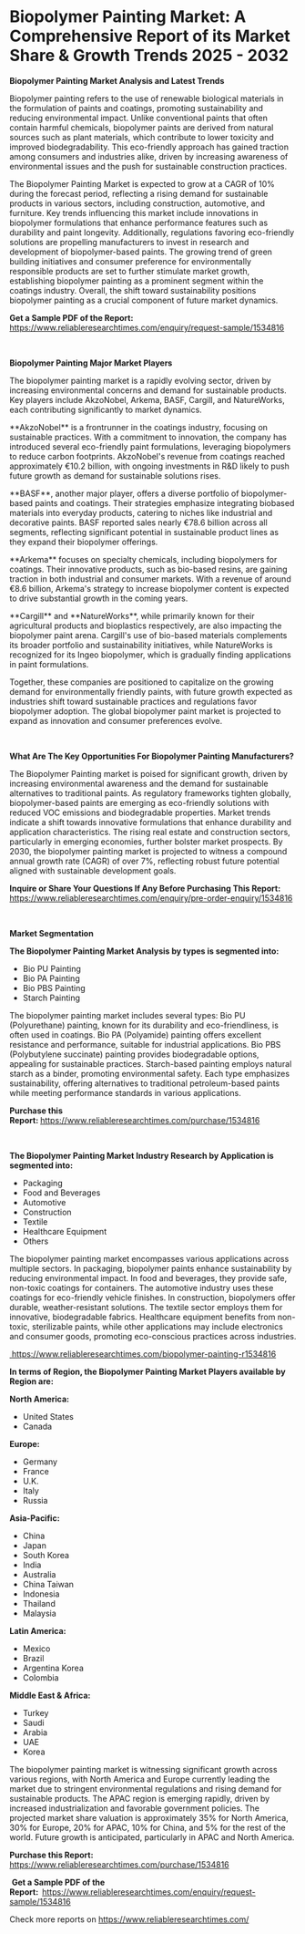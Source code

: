 <p><h1>Biopolymer Painting Market: A Comprehensive Report of its Market Share & Growth Trends 2025 - 2032</h1></p><p><strong>Biopolymer Painting Market Analysis and Latest Trends</strong></p>
<p><p>Biopolymer painting refers to the use of renewable biological materials in the formulation of paints and coatings, promoting sustainability and reducing environmental impact. Unlike conventional paints that often contain harmful chemicals, biopolymer paints are derived from natural sources such as plant materials, which contribute to lower toxicity and improved biodegradability. This eco-friendly approach has gained traction among consumers and industries alike, driven by increasing awareness of environmental issues and the push for sustainable construction practices.</p><p>The Biopolymer Painting Market is expected to grow at a CAGR of 10% during the forecast period, reflecting a rising demand for sustainable products in various sectors, including construction, automotive, and furniture. Key trends influencing this market include innovations in biopolymer formulations that enhance performance features such as durability and paint longevity. Additionally, regulations favoring eco-friendly solutions are propelling manufacturers to invest in research and development of biopolymer-based paints. The growing trend of green building initiatives and consumer preference for environmentally responsible products are set to further stimulate market growth, establishing biopolymer painting as a prominent segment within the coatings industry. Overall, the shift toward sustainability positions biopolymer painting as a crucial component of future market dynamics.</p></p>
<p><strong>Get a Sample PDF of the Report:&nbsp;</strong> <a href="https://www.reliableresearchtimes.com/enquiry/request-sample/1534816?utm_campaign=2230&utm_medium=2&utm_source=Github&utm_content=ia&utm_term=03042025&utm_id=biopolymer-painting">https://www.reliableresearchtimes.com/enquiry/request-sample/1534816</a></p>
<p>&nbsp;</p>
<p><strong>Biopolymer Painting Major Market Players</strong></p>
<p><p>The biopolymer painting market is a rapidly evolving sector, driven by increasing environmental concerns and demand for sustainable products. Key players include AkzoNobel, Arkema, BASF, Cargill, and NatureWorks, each contributing significantly to market dynamics.</p><p>**AkzoNobel** is a frontrunner in the coatings industry, focusing on sustainable practices. With a commitment to innovation, the company has introduced several eco-friendly paint formulations, leveraging biopolymers to reduce carbon footprints. AkzoNobel's revenue from coatings reached approximately €10.2 billion, with ongoing investments in R&D likely to push future growth as demand for sustainable solutions rises.</p><p>**BASF**, another major player, offers a diverse portfolio of biopolymer-based paints and coatings. Their strategies emphasize integrating biobased materials into everyday products, catering to niches like industrial and decorative paints. BASF reported sales nearly €78.6 billion across all segments, reflecting significant potential in sustainable product lines as they expand their biopolymer offerings.</p><p>**Arkema** focuses on specialty chemicals, including biopolymers for coatings. Their innovative products, such as bio-based resins, are gaining traction in both industrial and consumer markets. With a revenue of around €8.6 billion, Arkema's strategy to increase biopolymer content is expected to drive substantial growth in the coming years.</p><p>**Cargill** and **NatureWorks**, while primarily known for their agricultural products and bioplastics respectively, are also impacting the biopolymer paint arena. Cargill's use of bio-based materials complements its broader portfolio and sustainability initiatives, while NatureWorks is recognized for its Ingeo biopolymer, which is gradually finding applications in paint formulations.</p><p>Together, these companies are positioned to capitalize on the growing demand for environmentally friendly paints, with future growth expected as industries shift toward sustainable practices and regulations favor biopolymer adoption. The global biopolymer paint market is projected to expand as innovation and consumer preferences evolve.</p></p>
<p>&nbsp;</p>
<p><strong>What Are The Key Opportunities For Biopolymer Painting Manufacturers?</strong></p>
<p><p>The Biopolymer Painting market is poised for significant growth, driven by increasing environmental awareness and the demand for sustainable alternatives to traditional paints. As regulatory frameworks tighten globally, biopolymer-based paints are emerging as eco-friendly solutions with reduced VOC emissions and biodegradable properties. Market trends indicate a shift towards innovative formulations that enhance durability and application characteristics. The rising real estate and construction sectors, particularly in emerging economies, further bolster market prospects. By 2030, the biopolymer painting market is projected to witness a compound annual growth rate (CAGR) of over 7%, reflecting robust future potential aligned with sustainable development goals.</p></p>
<p><strong>Inquire or Share Your Questions If Any Before Purchasing This Report:</strong> <a href="https://www.reliableresearchtimes.com/enquiry/pre-order-enquiry/1534816?utm_campaign=2230&utm_medium=2&utm_source=Github&utm_content=ia&utm_term=03042025&utm_id=biopolymer-painting">https://www.reliableresearchtimes.com/enquiry/pre-order-enquiry/1534816</a></p>
<p>&nbsp;</p>
<p><strong>Market Segmentation</strong></p>
<p><strong>The Biopolymer Painting Market Analysis by types is segmented into:</strong></p>
<p><ul><li>Bio PU Painting</li><li>Bio PA Painting</li><li>Bio PBS Painting</li><li>Starch Painting</li></ul></p>
<p><p>The biopolymer painting market includes several types: Bio PU (Polyurethane) painting, known for its durability and eco-friendliness, is often used in coatings. Bio PA (Polyamide) painting offers excellent resistance and performance, suitable for industrial applications. Bio PBS (Polybutylene succinate) painting provides biodegradable options, appealing for sustainable practices. Starch-based painting employs natural starch as a binder, promoting environmental safety. Each type emphasizes sustainability, offering alternatives to traditional petroleum-based paints while meeting performance standards in various applications.</p></p>
<p><strong>Purchase this Report:&nbsp;</strong><a href="https://www.reliableresearchtimes.com/purchase/1534816?utm_campaign=2230&utm_medium=2&utm_source=Github&utm_content=ia&utm_term=03042025&utm_id=biopolymer-painting">https://www.reliableresearchtimes.com/purchase/1534816</a></p>
<p>&nbsp;</p>
<p><strong>The Biopolymer Painting Market Industry Research by Application is segmented into:</strong></p>
<p><ul><li>Packaging</li><li>Food and Beverages</li><li>Automotive</li><li>Construction</li><li>Textile</li><li>Healthcare Equipment</li><li>Others</li></ul></p>
<p><p>The biopolymer painting market encompasses various applications across multiple sectors. In packaging, biopolymer paints enhance sustainability by reducing environmental impact. In food and beverages, they provide safe, non-toxic coatings for containers. The automotive industry uses these coatings for eco-friendly vehicle finishes. In construction, biopolymers offer durable, weather-resistant solutions. The textile sector employs them for innovative, biodegradable fabrics. Healthcare equipment benefits from non-toxic, sterilizable paints, while other applications may include electronics and consumer goods, promoting eco-conscious practices across industries.</p></p>
<p><a href="https://www.reliableresearchtimes.com/biopolymer-painting-r1534816?utm_campaign=2230&utm_medium=2&utm_source=Github&utm_content=ia&utm_term=03042025&utm_id=biopolymer-painting">&nbsp;https://www.reliableresearchtimes.com/biopolymer-painting-r1534816</a></p>
<p><strong>In terms of Region, the Biopolymer Painting Market Players available by Region are:</strong></p>
<p>
    <p> <strong> North America: </strong>
        <ul>
            <li>United States</li>
            <li>Canada</li>
        </ul>
        </p> 
    <p> <strong> Europe: </strong>
        <ul>
            <li>Germany</li>
            <li>France</li>
            <li>U.K.</li>
            <li>Italy</li>
            <li>Russia</li>
        </ul>
        </p> 
    <p> <strong> Asia-Pacific: </strong>
        <ul>
            <li>China</li>
            <li>Japan</li>
            <li>South Korea</li>
            <li>India</li>
            <li>Australia</li>
            <li>China Taiwan</li>
            <li>Indonesia</li>
            <li>Thailand</li>
            <li>Malaysia</li>
        </ul>
        </p> 
    <p> <strong> Latin America: </strong>
        <ul>
            <li>Mexico</li>
            <li>Brazil</li>
            <li>Argentina Korea</li>
            <li>Colombia</li>
        </ul>
        </p> 
    <p> <strong> Middle East & Africa: </strong>
        <ul>
            <li>Turkey</li>
            <li>Saudi</li>
            <li>Arabia</li>
            <li>UAE</li>
            <li>Korea</li>
        </ul>
    </p>
    </p>
<p><p>The biopolymer painting market is witnessing significant growth across various regions, with North America and Europe currently leading the market due to stringent environmental regulations and rising demand for sustainable products. The APAC region is emerging rapidly, driven by increased industrialization and favorable government policies. The projected market share valuation is approximately 35% for North America, 30% for Europe, 20% for APAC, 10% for China, and 5% for the rest of the world. Future growth is anticipated, particularly in APAC and North America.</p></p>
<p><strong>Purchase this Report: </strong><a href="https://www.reliableresearchtimes.com/purchase/1534816?utm_campaign=2230&utm_medium=2&utm_source=Github&utm_content=ia&utm_term=03042025&utm_id=biopolymer-painting">https://www.reliableresearchtimes.com/purchase/1534816</a></p>
<p>&nbsp;<strong>Get a Sample PDF of the Report:&nbsp;&nbsp;</strong><a href="https://www.reliableresearchtimes.com/enquiry/request-sample/1534816?utm_campaign=2230&utm_medium=2&utm_source=Github&utm_content=ia&utm_term=03042025&utm_id=biopolymer-painting">https://www.reliableresearchtimes.com/enquiry/request-sample/1534816</a></p>
<p><strong></strong></p>
<p>Check more reports on <a href="https://www.reliableresearchtimes.com/?utm_campaign=2230&utm_medium=2&utm_source=Github&utm_content=ia&utm_term=03042025&utm_id=biopolymer-painting">https://www.reliableresearchtimes.com/</a></p>